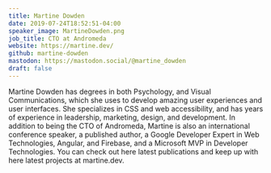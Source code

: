 ```yaml
---
title: Martine Dowden
date: 2019-07-24T18:52:51-04:00
speaker_image: MartineDowden.png
job_title: CTO at Andromeda
website: https://martine.dev/
github: martine-dowden
mastodon: https://mastodon.social/@martine_dowden
draft: false
---
```


Martine Dowden has degrees in both Psychology, and Visual Communications, which she uses to develop amazing user experiences and user interfaces. She specializes in CSS and web accessibility, and has years of experience in leadership, marketing, design, and development. In addition to being the CTO of Andromeda, Martine is also an international conference speaker, a published author, a Google Developer Expert in Web Technologies, Angular, and Firebase, and a Microsoft MVP in Developer Technologies. You can check out here latest publications and keep up with here latest projects at martine.dev.